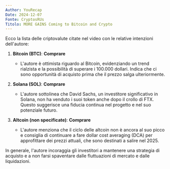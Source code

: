 ```yaml
---
Author: YouRecap
Date: 2024-12-07
Fonte: CryptosRUs
Titolo: MORE GAINS Coming to Bitcoin and Crypto
---
```


Ecco la lista delle criptovalute citate nel video con le relative intenzioni dell'autore:

1. **Bitcoin (BTC)**: **Comprare**
   - L'autore è ottimista riguardo al Bitcoin, evidenziando un trend rialzista e la possibilità di superare i 100.000 dollari. Indica che ci sono opportunità di acquisto prima che il prezzo salga ulteriormente.

2. **Solana (SOL)**: **Comprare**
   - L'autore sottolinea che David Sachs, un investitore significativo in Solana, non ha venduto i suoi token anche dopo il crollo di FTX. Questo suggerisce una fiducia continua nel progetto e nel suo potenziale futuro.

3. **Altcoin (non specificate)**: **Comprare**
   - L'autore menziona che il ciclo delle altcoin non è ancora al suo picco e consiglia di continuare a fare dollar cost averaging (DCA) per approfittare dei prezzi attuali, che sono destinati a salire nel 2025.

In generale, l'autore incoraggia gli investitori a mantenere una strategia di acquisto e a non farsi spaventare dalle fluttuazioni di mercato e dalle liquidazioni.
